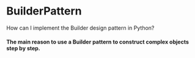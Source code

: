# BuilderPattern
How can I implement the Builder design pattern in Python?

#### The main reason to use a Builder pattern to construct complex objects step by step. 
